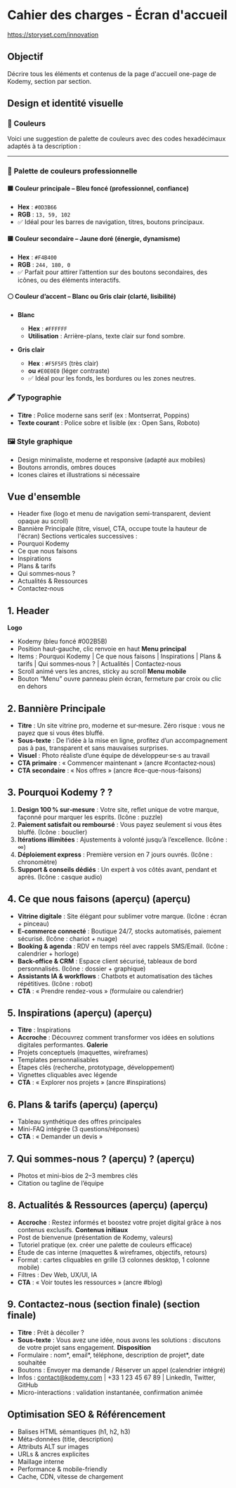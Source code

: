 # Cahier des charges - Écran d'accueil


https://storyset.com/innovation


## Objectif
Décrire tous les éléments et contenus de la page d'accueil one-page de Kodemy, section par section.

## Design et identité visuelle

### 🎨 Couleurs
Voici une suggestion de palette de couleurs avec des codes hexadécimaux adaptés à ta description :

---

### 🎨 **Palette de couleurs professionnelle**

#### 🟦 **Couleur principale – Bleu foncé** (professionnel, confiance)

* **Hex** : `#0D3B66`
* **RGB** : `13, 59, 102`
* ✅ Idéal pour les barres de navigation, titres, boutons principaux.

#### 🟨 **Couleur secondaire – Jaune doré** (énergie, dynamisme)

* **Hex** : `#F4B400`
* **RGB** : `244, 180, 0`
* ✅ Parfait pour attirer l’attention sur des boutons secondaires, des icônes, ou des éléments interactifs.

#### ⚪ **Couleur d’accent – Blanc ou Gris clair** (clarté, lisibilité)

* **Blanc**

  * **Hex** : `#FFFFFF`
  * **Utilisation** : Arrière-plans, texte clair sur fond sombre.
* **Gris clair**

  * **Hex** : `#F5F5F5` (très clair)
  * **ou** `#E0E0E0` (léger contraste)
  * ✅ Idéal pour les fonds, les bordures ou les zones neutres.




### 🖋️ Typographie
- **Titre** : Police moderne sans serif (ex : Montserrat, Poppins)
- **Texte courant** : Police sobre et lisible (ex : Open Sans, Roboto)

### 🖼️ Style graphique
- Design minimaliste, moderne et responsive (adapté aux mobiles)
- Boutons arrondis, ombres douces
- Icones claires et illustrations si nécessaire

## Vue d'ensemble
* Header fixe (logo et menu de navigation semi-transparent, devient opaque au scroll)
* Bannière Principale (titre, visuel, CTA, occupe toute la hauteur de l'écran)
Sections verticales successives :
* Pourquoi Kodemy
* Ce que nous faisons
* Inspirations
* Plans & tarifs
* Qui sommes‑nous ?
* Actualités & Ressources
* Contactez‑nous

## 1. Header
**Logo**
* Kodemy (bleu foncé #002B5B)
* Position haut-gauche, clic renvoie en haut
**Menu principal**
* Items : Pourquoi Kodemy | Ce que nous faisons | Inspirations | Plans & tarifs | Qui sommes‑nous ? | Actualités | Contactez‑nous
* Scroll animé vers les ancres, sticky au scroll
**Menu mobile**
* Bouton “Menu” ouvre panneau plein écran, fermeture par croix ou clic en dehors
## 2. Bannière Principale
* **Titre** : Un site vitrine pro, moderne et sur‑mesure. Zéro risque : vous ne payez que si vous êtes bluffé.
* **Sous-texte** : De l’idée à la mise en ligne, profitez d’un accompagnement pas à pas, transparent et sans mauvaises surprises.
* **Visuel** : Photo réaliste d’une équipe de développeur·se·s au travail
* **CTA primaire** : « Commencer maintenant » (ancre #contactez‑nous)
* **CTA secondaire** : « Nos offres » (ancre #ce-que-nous-faisons)
## 3. Pourquoi Kodemy ? ?
1. **Design 100 % sur‑mesure** : Votre site, reflet unique de votre marque, façonné pour marquer les esprits. (Icône : puzzle)
1. **Paiement satisfait ou remboursé** : Vous payez seulement si vous êtes bluffé. (Icône : bouclier)
1. **Itérations illimitées** : Ajustements à volonté jusqu’à l’excellence. (Icône : ∞)
1. **Déploiement express** : Première version en 7 jours ouvrés. (Icône : chronomètre)
1. **Support & conseils dédiés** : Un expert à vos côtés avant, pendant et après. (Icône : casque audio)
## 4. Ce que nous faisons (aperçu) (aperçu)
* **Vitrine digitale** : Site élégant pour sublimer votre marque. (Icône : écran + pinceau)
* **E-commerce connecté** : Boutique 24/7, stocks automatisés, paiement sécurisé. (Icône : chariot + nuage)
* **Booking & agenda** : RDV en temps réel avec rappels SMS/Email. (Icône : calendrier + horloge)
* **Back-office & CRM** : Espace client sécurisé, tableaux de bord personnalisés. (Icône : dossier + graphique)
* **Assistants IA & workflows** : Chatbots et automatisation des tâches répétitives. (Icône : robot)
* **CTA** : « Prendre rendez-vous » (formulaire ou calendrier)
## 5. Inspirations (aperçu) (aperçu)
* **Titre** : Inspirations
* **Accroche** : Découvrez comment transformer vos idées en solutions digitales performantes.
**Galerie**
* Projets conceptuels (maquettes, wireframes)
* Templates personnalisables
* Étapes clés (recherche, prototypage, développement)
* Vignettes cliquables avec légende
* **CTA** : « Explorer nos projets » (ancre #inspirations)
## 6. Plans & tarifs (aperçu) (aperçu)
* Tableau synthétique des offres principales
* Mini-FAQ intégrée (3 questions/réponses)
* **CTA** : « Demander un devis »
## 7. Qui sommes-nous ? (aperçu) ? (aperçu)
* Photos et mini-bios de 2–3 membres clés
* Citation ou tagline de l’équipe
## 8. Actualités & Ressources (aperçu) (aperçu)
* **Accroche** : Restez informés et boostez votre projet digital grâce à nos contenus exclusifs.
**Contenus initiaux**
* Post de bienvenue (présentation de Kodemy, valeurs)
* Tutoriel pratique (ex. créer une palette de couleurs efficace)
* Étude de cas interne (maquettes & wireframes, objectifs, retours)
* Format : cartes cliquables en grille (3 colonnes desktop, 1 colonne mobile)
* Filtres : Dev Web, UX/UI, IA
* **CTA** : « Voir toutes les ressources » (ancre #blog)
## 9. Contactez-nous (section finale) (section finale)
* **Titre** : Prêt à décoller ?
* **Sous-texte** : Vous avez une idée, nous avons les solutions : discutons de votre projet sans engagement.
**Disposition**
* Formulaire : nom*, email*, téléphone, description de projet*, date souhaitée
* Boutons : Envoyer ma demande / Réserver un appel (calendrier intégré)
* Infos : [contact@kodemy.com](mailto:contact@kodemy.com) | +33 1 23 45 67 89 | LinkedIn, Twitter, GitHub
* Micro-interactions : validation instantanée, confirmation animée

## Optimisation SEO & Référencement
* Balises HTML sémantiques (h1, h2, h3)
* Méta-données (title, description)
* Attributs ALT sur images
* URLs & ancres explicites
* Maillage interne
* Performance & mobile-friendly
* Cache, CDN, vitesse de chargement

